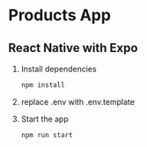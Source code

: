 # Products App

## React Native with Expo

1. Install dependencies

   ```bash
   npm install
   ```

2. replace .env with .env.template

3. Start the app

   ```bash
   npm run start
   ```
